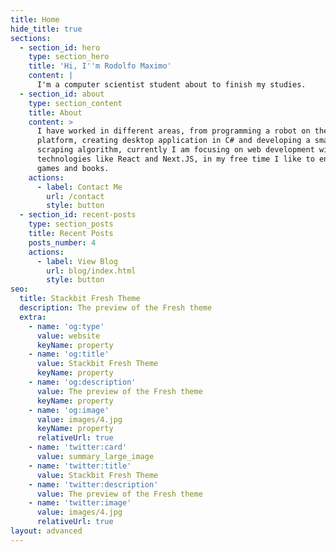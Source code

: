 ```yaml
---
title: Home
hide_title: true
sections:
  - section_id: hero
    type: section_hero
    title: 'Hi, I''m Rodolfo Maximo'
    content: |
      I'm a computer scientist student about to finish my studies.
  - section_id: about
    type: section_content
    title: About
    content: >
      I have worked in different areas, from programming a robot on the Arduino
      platform, creating desktop application in C# and developing a small web
      scraping algorithm, currently I am focusing on web development with
      technologies like React and Next.JS, in my free time I like to enjoy video
      games and books.
    actions:
      - label: Contact Me
        url: /contact
        style: button
  - section_id: recent-posts
    type: section_posts
    title: Recent Posts
    posts_number: 4
    actions:
      - label: View Blog
        url: blog/index.html
        style: button
seo:
  title: Stackbit Fresh Theme
  description: The preview of the Fresh theme
  extra:
    - name: 'og:type'
      value: website
      keyName: property
    - name: 'og:title'
      value: Stackbit Fresh Theme
      keyName: property
    - name: 'og:description'
      value: The preview of the Fresh theme
      keyName: property
    - name: 'og:image'
      value: images/4.jpg
      keyName: property
      relativeUrl: true
    - name: 'twitter:card'
      value: summary_large_image
    - name: 'twitter:title'
      value: Stackbit Fresh Theme
    - name: 'twitter:description'
      value: The preview of the Fresh theme
    - name: 'twitter:image'
      value: images/4.jpg
      relativeUrl: true
layout: advanced
---
```

